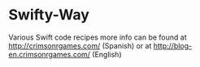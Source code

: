 # Swifty-Way
Various Swift code recipes more info can be found at http://crimsonrgames.com/ (Spanish) or at http://blog-en.crimsonrgames.com/ (English)


